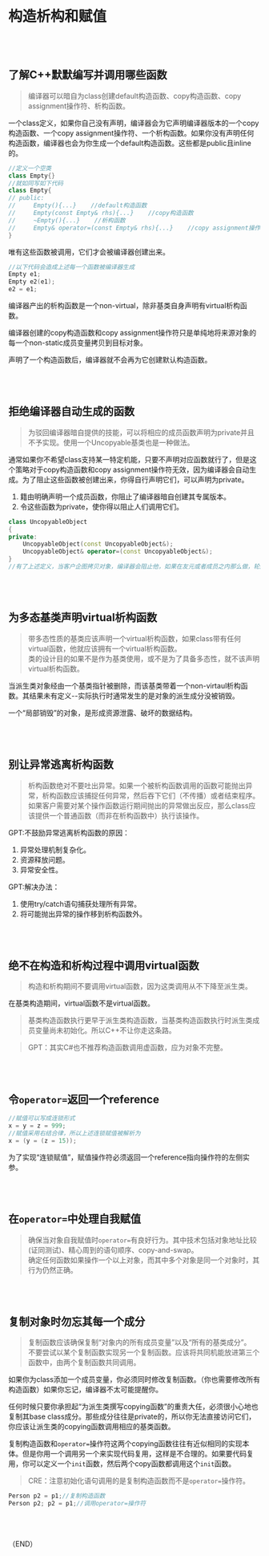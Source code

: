 # 构造析构和赋值    


<br />
<br />

## 了解C++默默编写并调用哪些函数    

> 编译器可以暗自为class创建default构造函数、copy构造函数、copy assignment操作符、析构函数。    

一个class定义，如果你自己没有声明，编译器会为它声明编译器版本的一个copy构造函数、一个copy assignment操作符、一个析构函数。如果你没有声明任何构造函数，编译器也会为你生成一个default构造函数。这些都是public且inline的。    


```CPP  
//定义一个空类    
class Empty{}
//就如同写如下代码  
class Empty{
// public:
//     Empty(){...}    //default构造函数
//     Empty(const Empty& rhs){...}    //copy构造函数  
//     ~Empty(){...}    //析构函数  
//     Empty& operator=(const Empty& rhs){...}    //copy assignment操作符  
}
```  

唯有这些函数被调用，它们才会被编译器创建出来。    

```CPP  
//以下代码会造成上述每一个函数被编译器生成  
Empty e1;
Empty e2(e1);
e2 = e1;
```

编译器产出的析构函数是一个non-virtual，除非基类自身声明有virtual析构函数。    

编译器创建的copy构造函数和copy assignment操作符只是单纯地将来源对象的每一个non-static成员变量拷贝到目标对象。    

声明了一个构造函数后，编译器就不会再为它创建默认构造函数。    


<br />
<br />

## 拒绝编译器自动生成的函数    

> 为驳回编译器暗自提供的技能，可以将相应的成员函数声明为private并且不予实现。使用一个Uncopyable基类也是一种做法。    

通常如果你不希望class支持某一特定机能，只要不声明对应函数就行了，但是这个策略对于copy构造函数和copy assignment操作符无效，因为编译器会自动生成。为了阻止这些函数被创建出来，你得自行声明它们，可以声明为private。      

1. 籍由明确声明一个成员函数，你阻止了编译器暗自创建其专属版本。    
2. 令这些函数为private，使你得以阻止人们调用它们。    

```CPP  
class UncopyableObject
{
private:
    UncopyableObject(const UncopyableObject&);
    UncopyableObject& operator=(const UncopyableObject&);
}
//有了上述定义，当客户企图拷贝对象，编译器会阻止他，如果在友元或者成员之内那么做，轮到连接器发出抱怨。    
```  


<br />
<br />

## 为多态基类声明virtual析构函数    

> 带多态性质的基类应该声明一个virtual析构函数，如果class带有任何virtual函数，他就应该拥有一个virtual析构函数。    
> 类的设计目的如果不是作为基类使用，或不是为了具备多态性，就不该声明virtual析构函数。    

当派生类对象经由一个基类指针被删除，而该基类带着一个non-virtaul析构函数。其结果未有定义--实际执行时通常发生的是对象的派生成分没被销毁。    

一个“局部销毁”的对象，是形成资源泄露、破坏的数据结构。    


<br />
<br />

## 别让异常逃离析构函数    

> 析构函数绝对不要吐出异常。如果一个被析构函数调用的函数可能抛出异常，析构函数应该捕捉任何异常，然后吞下它们（不传播）或者结束程序。    
> 如果客户需要对某个操作函数运行期间抛出的异常做出反应，那么class应该提供一个普通函数（而非在析构函数中）执行该操作。    

GPT:不鼓励异常逃离析构函数的原因：    
1. 异常处理机制复杂化。    
2. 资源释放问题。    
3. 异常安全性。    

GPT:解决办法：    
1. 使用try/catch语句捕获处理所有异常。    
2. 将可能抛出异常的操作移到析构函数外。    


<br />
<br />


## 绝不在构造和析构过程中调用virtual函数    

> 构造和析构期间不要调用virtual函数，因为这类调用从不下降至派生类。    

在基类构造期间，virtual函数不是virtual函数。    

> 基类构造函数执行更早于派生类构造函数，当基类构造函数执行时派生类成员变量尚未初始化。所以C++不让你走这条路。    

> GPT：其实C#也不推荐构造函数调用虚函数，应为对象不完整。    


<br />
<br />

## 令`operator=`返回一个reference          

```CPP  
//赋值可以写成连锁形式  
x = y = z = 999;
//赋值采用右结合律，所以上述连锁赋值被解析为  
x = (y = (z = 15));    
```  

为了实现“连锁赋值”，赋值操作符必须返回一个reference指向操作符的左侧实参。    


<br />
<br />

## 在`operator=`中处理自我赋值    

> 确保当对象自我赋值时`operator=`有良好行为。其中技术包括对象地址比较(证同测试)、精心周到的语句顺序、copy-and-swap。    
> 确定任何函数如果操作一个以上对象，而其中多个对象是同一个对象时，其行为仍然正确。    


<br />
<br />

## 复制对象时勿忘其每一个成分    

> 复制函数应该确保复制“对象内的所有成员变量”以及“所有的基类成分”。    
> 不要尝试以某个复制函数实现另一个复制函数。应该将共同机能放进第三个函数中，由两个复制函数共同调用。    

如果你为class添加一个成员变量，你必须同时修改复制函数。（你也需要修改所有构造函数）如果你忘记，编译器不太可能提醒你。    

任何时候只要你承担起“为派生类撰写copying函数”的重责大任，必须很小心地也复制其base class成分。那些成分往往是private的，所以你无法直接访问它们，你应该让派生类的copying函数调用相应的基类函数。      

复制构造函数和`operator=`操作符这两个copying函数往往有近似相同的实现本体。但是你用一个调用另一个来实现代码复用，这样是不合理的。如果要代码复用，你可以定义一个`init`函数，然后两个copy函数都调用这个`init`函数。      

> CRE：注意初始化语句调用的是复制构造函数而不是`operator=`操作符。    

```C++  
Person p2 = p1;//复制构造函数    
Person p2; p2 = p1;//调用operator=操作符    
```  


<br />
<br />

（END）    